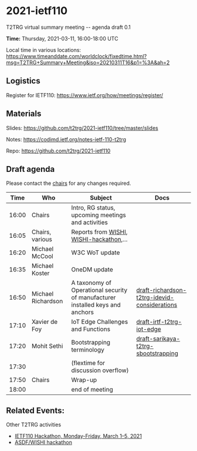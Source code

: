 # 2021-ietf110

T2TRG virtual summary meeting -- agenda draft 0.1

**Time:** Thursday, 2021-03-11, 16:00-18:00 UTC

Local time in various locations: <https://www.timeanddate.com/worldclock/fixedtime.html?msg=T2TRG+Summary+Meeting&iso=20210311T16&p1=%3A&ah=2>

## Logistics

Register for IETF110: <https://www.ietf.org/how/meetings/register/>

## Materials

Slides: <https://github.com/t2trg/2021-ietf110/tree/master/slides> 

Notes: <https://codimd.ietf.org/notes-ietf-110-t2trg>

Repo: <https://github.com/t2trg/2021-ietf110>

## Draft agenda

Please contact the [chairs][] for any changes required.

|  Time | Who                | Subject                                                                       | Docs                                                   |
|-------|--------------------|-------------------------------------------------------------------------------|--------------------------------------------------------|
| 16:00 | Chairs             | Intro, RG status, upcoming meetings and activities                            |                                                        |
| 16:05 | Chairs, various    | Reports from [WISHI][], [WISHI-hackathon][],...                               |                                                        |
| 16:20 | Michael McCool     | W3C WoT update                                                                |                                                        |
| 16:35 | Michael Koster     | OneDM update                                                                  |                                                        |
| 16:50 | Michael Richardson | A taxonomy of Operational security of manufacturer installed keys and anchors | [draft-richardson-t2trg-idevid-considerations][idevid] |
| 17:10 | Xavier de Foy      | IoT Edge Challenges and Functions                                             | [draft-irtf-t2trg-iot-edge][edge]                 |
| 17:20 | Mohit Sethi        | Bootstrapping terminology                                                     | [draft-sarikaya-t2trg-sbootstrapping][sboot]           |
| 17:30 |                    | (flextime for discussion overflow)                                            |                                                        |
| 17:50 | Chairs             | Wrap-up                                                                       |                                                        |
| 18:00 |                    | end of meeting                                                                |                                                        |


[WISHI]: https://github.com/t2trg/wishi/wiki/Agenda-items
[restiot]: https://tools.ietf.org/html/draft-irtf-t2trg-rest-iot
[chairs]: mailto:t2trg-chairs@irtf.org
[iotschemacg]: https://www.w3.org/community/iotschema/
[W3CWoT]: https://www.w3.org/WoT/
[edge]: https://tools.ietf.org/html/draft-irtf-t2trg-iot-edge
[sboot]: https://datatracker.ietf.org/doc/html/draft-sarikaya-t2trg-sbootstrapping-11
[idevid]: https://tools.ietf.org/html/draft-richardson-t2trg-idevid-considerations-01

## Related Events:

Other T2TRG activities

* [IETF110 Hackathon, Monday-Friday, March 1–5, 2021][Hackathon]
* [ASDF/WISHI hackathon][WISHI-hackathon]

[WISHI-hackathon]: https://github.com/t2trg/2021-03-hackathon
[Hackathon]: https://trac.ietf.org/trac/ietf/meeting/wiki/110hackathon#ProjectsIncludedinHackathonaddyourprojectusingthetemplateprovidedatendofprojectlist
[hackathon]: https://www.ietf.org/how/runningcode/hackathons/110-hackathon/

